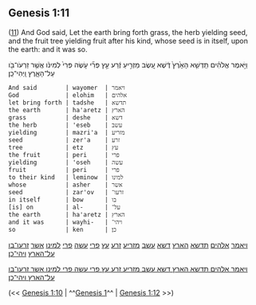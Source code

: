 ## Genesis 1:11

([11](http://biblehub.com/text/genesis/1-11.htm)) And God said, Let the earth bring forth grass, the herb yielding seed, and the fruit tree yielding fruit after his kind, whose seed is in itself, upon the earth: and it was so.

וַיֹּ֣אמֶר אֱלֹהִ֗ים תַּֽדְשֵׁ֤א הָאָ֙רֶץ֙ דֶּ֔שֶׁא עֵ֚שֶׂב מַזְרִ֣יעַ זֶ֔רַע עֵ֣ץ פְּרִ֞י עֹ֤שֶׂה פְּרִי֙ לְמִינֹ֔ו אֲשֶׁ֥ר זַרְעֹו־בֹ֖ו עַל־הָאָ֑רֶץ וַֽיְהִי־כֵֽן׃

	And said        | wayomer  | ויאמר
	God             | elohim   | אלהים
	let bring forth | tadshe   | תדשא
	the earth       | ha'aretz | הארץ
	grass           | deshe    | דשא
	the herb        | 'eseb    | עשב
	yielding        | mazri'a  | מזריע
	seed            | zer'a    | זרע
	tree            | etz      | עץ
	the fruit       | peri     | פרי
	yielding        | 'oseh    | עשה
	fruit           | peri     | פרי
	to their kind   | leminow  | למינו
	whose           | asher    | אשר
	seed            | zar'ov   | זרעו־
	in itself       | bow      | בו
	[is] on         | al-      | על־
	the earth       | ha'aretz | הארץ
	and it was      | wayhi-   | ויהי־
	so              | ken      | כן׃

[ויאמר](/keys/VIAMR) [אלהים](/keys/ALHIM) [תדשא](/keys/ThDShA) [הארץ](/keys/HARTz) [דשא](/keys/DShA) [עשב](/keys/OShB) [מזריע](/keys/MZRIO) [זרע](/keys/ZRO) [עץ](/keys/OTz) [פרי](/keys/PRI) [עשה](/keys/OShH) [פרי](/keys/PRI) [למינו](/keys/LMINV) [אשר](/keys/AShR) [זרעו־בו](/keys/ZROV-BV) [על־הארץ](/keys/OL-HARTz) [ויהי־כן](/keys/VIHI-KN)׃

[ויאמר אלהים תדשא הארץ דשא עשב מזריע זרע עץ פרי עשה פרי למינו אשר זרעו־בו על־הארץ ויהי־כן](/keys/VIAMR.ALHIM.ThDShA.HARTz.DShA.OShB.MZRIO.ZRO.OTz.PRI.OShH.PRI.LMINV.AShR.ZROV-BV.OL-HARTz.VIHI-KN)׃

(<< [Genesis 1:10](/genesis/1/10) | ^^[Genesis 1](/genesis/1)^^ | [Genesis 1:12](/genesis/1/12) >>)
